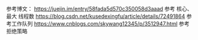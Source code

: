 参考博文：
    https://juejin.im/entry/58fada5d570c350058d3aaad 参考 核心、最大 线程数
    https://blog.csdn.net/kusedexingfu/article/details/72491864 参考工作队列
    https://www.cnblogs.com/skywang12345/p/3512947.html 参考 拒绝策略